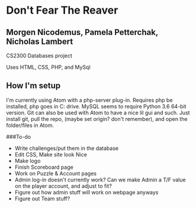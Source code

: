 # Don't Fear The Reaver
## Morgen Nicodemus, Pamela Petterchak, Nicholas Lambert

CS2300 Databases project

Uses HTML, CSS, PHP, and MySql

How I'm setup
----------------------
I'm currently using Atom with a php-server plug-in. Requires php be installed, php goes in C: drive. MySQL seems to require Python 3.6 64-bit version. Git can also be used with Atom to have a nice lil gui and such. Just install git, pull the repo, (maybe set origin? don't remember), and open the folder/files in Atom.

###To-do
- Write challenges/put them in the database
- Edit CSS, Make site look Nice
- Make logo
- Finish Scoreboard page
- Work on Puzzle & Account pages
- Admin log-in doesn't currently work? Can we make Admin a T/F value on the player account, and adjust to fit?
- Figure out how admin stuff will work on webpage anyways
- Figure out Team stuff?
